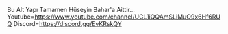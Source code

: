 Bu Alt Yapı Tamamen Hüseyin Bahar'a Aittir...
Youtube=https://www.youtube.com/channel/UCL1iQQAmSLiMuO9x6Hf6RUQ
Discord=https://discord.gg/EvKRskQY
